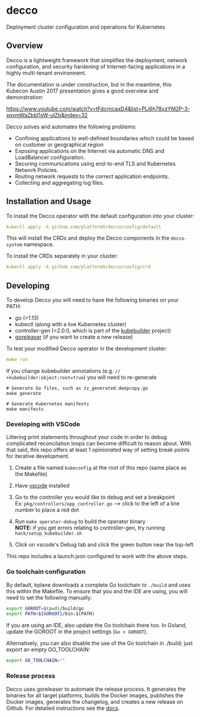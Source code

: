 # decco
Deployment cluster configuration and operations for Kubernetes

## Overview

Decco is a lightweight framework that simplifies the deployment,
 network configuration, and security hardening of Internet-facing
 applications in a highly multi-tenant environment.
 
The documentation is under construction, but in the meantime,
this Kubecon Austin 2017 presentation gives a good overview and
demonstration:

https://www.youtube.com/watch?v=tFdcrncaxD4&list=PLj6h78yzYM2P-3-xqvmWaZbbI1sW-ulZb&index=32

Decco solves and automates the following problems:
- Confining applications to well-defined boundaries which could be based on customer or geographical region
- Exposing applications on the Internet via automatic DNS and LoadBalancer
 configuration.
- Securing communications using end-to-end TLS and Kubernetes Network Policies.
- Routing network requests to the correct application endpoints.
- Collecting and aggregating log files.

## Installation and Usage

To install the Decco operator with the default configuration into your cluster: 

```yaml
kubectl apply -k github.com/platform9/decco/config/default
```

This will install the CRDs and deploy the Decco components in the 
`decco-system` namespace. 

To install the CRDs separately in your cluster:

```yaml
kubectl apply -k github.com/platform9/decco/config/crd
```

## Developing
To develop Decco you will need to have the following binaries on your PATH:
- go (>1.13)
- kubectl (along with a live Kubernetes cluster) 
- controller-gen (>2.0.0, which is part of the [kubebuilder](https://github.com/kubernetes-sigs/kubebuilder) project)
- [goreleaser](goreleaser.com) (if you want to create a new release)

To test your modified Decco operator in the development cluster:
```yaml
make run
```

If you change kubebuilder annotations (e.g. `// +kubebuilder:object:root=true`)
you will need to re-generate 
```
# Generate Go files, such as zz_generated.deepcopy.go
make generate 

# Generate Kubernetes manifests
make manifests
```

### Developing with VSCode
Littering print statements throughout your code in order to debug complicated 
reconcilation loops can become difficult to reason about. With that said, this 
repo offers at least 1 opinionated way of setting break points for iterative 
development.

1. Create a file named `kubeconfig` at the root of this repo (same place as the Makefile)
2. Have [vscode](https://code.visualstudio.com/) installed
3. Go to the controller you would like to debug and set a breakpoint  
Ex: `pkg/controllers/app_controller.go` --> click to the left of a line number to place a red dot
4. Run `make operator-debug` to build the operator binary  
**NOTE:** if you get errors relating to controller-gen, try running `hack/setup_kubebuilder.sh`

5. Click on vscode's Debug tab and click the green button near the top-left  

This repo includes a launch.json configured to work with the above steps. 

### Go toolchain configuration

By default, kplane downloads a complete Go toolchain to `./build` and uses 
this within the Makefile. To ensure that you and the IDE are using, you will 
need to set the following manually:

```bash
export GOROOT=$(pwd)/build/go
export PATH=${GOROOT}/bin:$(PATH)
```

If you are using an IDE, also update the Go toolchain there too. In Goland, 
update the GOROOT in the project settings (`Go > GOROOT`).

Alternatively, you can also disable the use of the Go toolchain in ./build; 
just export an empty GO_TOOLCHAIN:

```bash
export GO_TOOLCHAIN=""
``` 

### Release process

Decco uses goreleaser to automate the release process. It generates the 
binaries for all target platforms, builds the Docker images, publishes the
Docker images, generates the changelog, and creates a new release on Github. 
For detailed instructions see the [docs](https://goreleaser.com).